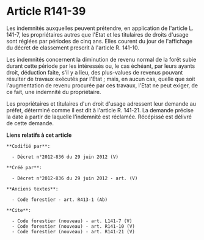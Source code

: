 # Article R141-39

Les indemnités auxquelles peuvent prétendre, en application de l'article L. 141-7, les propriétaires autres que l'Etat et les
titulaires de droits d'usage sont réglées par périodes de cinq ans. Elles courent du jour de l'affichage du décret de
classement prescrit à l'article R. 141-10.

Les indemnités concernent la diminution de revenu normal de la forêt subie durant cette période par les intéressés ou, le cas
échéant, par leurs ayants droit, déduction faite, s'il y a lieu, des plus-values de revenus pouvant résulter de travaux
exécutés par l'Etat ; mais, en aucun cas, quelle que soit l'augmentation de revenu procurée par ces travaux, l'Etat ne peut
exiger, de ce fait, une indemnité du propriétaire.

Les propriétaires et titulaires d'un droit d'usage adressent leur demande au préfet, déterminé comme il est dit à l'article
R. 141-21. La demande précise la date à partir de laquelle l'indemnité est réclamée. Récépissé est délivré de cette demande.

**Liens relatifs à cet article**

	**Codifié par**:

	  - Décret n°2012-836 du 29 juin 2012 (V)

	**Créé par**:

	  - Décret n°2012-836 du 29 juin 2012 - art. (V)

	**Anciens textes**:

	  - Code forestier - art. R413-1 (Ab)

	**Cite**:

	  - Code forestier (nouveau) - art. L141-7 (V)
	  - Code forestier (nouveau) - art. R141-10 (V)
	  - Code forestier (nouveau) - art. R141-21 (V)
